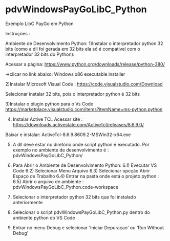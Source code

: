 # pdvWindowsPayGoLibC_Python
Exemplo LibC PayGo em Python

Instruções :

Ambiente de Desenvolvimento Python:
1)Instalar o interpretador python 32 bits 
(como  a dll foi gerada em 32 bits ela só é compativel com o interpretador 32 bits do Python):

Acessar a página:
https://www.python.org/downloads/release/python-380/

->clicar no link abaixo:
   Windows x86 executable installer

2)Instalar Microsoft Visual Code :
https://code.visualstudio.com/Download

Selecionar instalar 32 bits, pois o interpretador python é 32 bits

3)Instalar o plugin python para o Vs Code 
https://marketplace.visualstudio.com/items?itemName=ms-python.python


4) Instalar Active  TCL
Acessar site :
https://downloads.activestate.com/ActiveTcl/releases/8.6.9.0/

Baixar e instalar:
ActiveTcl-8.6.9.8609.2-MSWin32-x64.exe  

5) A dll deve estar no diretório onde script python é  executado. Por exemplo no ambiente de desenvolvimento é :
pdvWindowsPayGoLibC_Python/

6) Para Abrir o Ambiente de Desenvolvimento Python: 
    6.1) Evecutar VS Code
    6.2) Selecionar Menu Arquivo
    6.3) Selecionar opcção Abrir Espaço de Trabalho
    6.4) Entrar na pasta onde está o projeto python :
    6.5) Abrir o arquivo de ambiente : pdvWindowsPayGoLibC_Python.code-workspace

7) Selecionar o interpretador python 32 bits que foi instalado anteriormente

8) Selecionar  o script pdvWindowsPayGoLibC_Python.py dentro do ambiente python do VS Code

9) Entrar no menu Debug e selecionar 'Iniciar Depuraçao' ou 'Run Without Debug'



